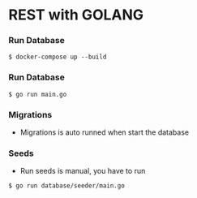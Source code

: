 # REST with GOLANG

### Run Database

```
$ docker-compose up --build
```

### Run Database

```
$ go run main.go
```

### Migrations

- Migrations is auto runned when start the database

### Seeds

- Run seeds is manual, you have to run

```
$ go run database/seeder/main.go
```